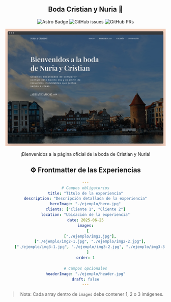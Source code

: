<div align="center">
<h2>
    Boda Cristian y Nuria 💒
</h2>

<div align="center">

![Astro Badge](https://img.shields.io/badge/Astro-BC52EE?logo=astro&logoColor=fff&style=flat)
![GitHub issues](https://img.shields.io/github/issues/Crise99/boda-nc)
![GitHub PRs](https://img.shields.io/github/issues-pr/Crise99/boda-nc)

</div>

<img src="portada.png"></img>

¡Bienvenidos a la página oficial de la boda de Cristian y Nuria!

## ⚙️ Frontmatter de las Experiencias

```yaml
---
# Campos obligatorios
title: "Título de la experiencia"
description: "Descripción detallada de la experiencia"
heroImage: "./ejemplo/hero.jpg"
clients: ["Cliente 1", "Cliente 2"]
location: "Ubicación de la experiencia"
date: 2025-06-25
images:
  [
    ["./ejemplo/img1.jpg"],
    ["./ejemplo/img2-1.jpg", "./ejemplo/img2-2.jpg"],
    ["./ejemplo/img3-1.jpg", "./ejemplo/img3-2.jpg", "./ejemplo/img3-3.jpg"],
  ]
order: 1

# Campos opcionales
headerImage: "./ejemplo/header.jpg"
draft: false
---
```

> Nota: Cada array dentro de `images` debe contener 1, 2 o 3 imágenes.
